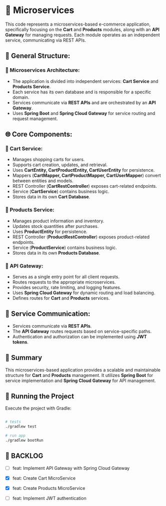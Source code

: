 # 🔗 Microservices

This code represents a microservices-based e-commerce application, specifically focusing on the **Cart** and **Products** modules, along with an **API Gateway** for managing requests. Each module operates as an independent service, communicating via REST APIs.

## 📂 General Structure:

### 🔹 Microservices Architecture:
- The application is divided into independent services: **Cart Service** and **Products Service**.
- Each service has its own database and is responsible for a specific domain.
- Services communicate via **REST APIs** and are orchestrated by an **API Gateway**.
- Uses **Spring Boot** and **Spring Cloud Gateway** for service routing and request management.

## 🌐 Core Components:

### 🛒 Cart Service:
- Manages shopping carts for users.
- Supports cart creation, updates, and retrieval.
- Uses **CartEntity, CartProductEntity, CartUserEntity** for persistence.
- Mappers (**CartMapper, CartProductMapper, CartUserMapper**) convert between entities and models.
- REST Controller (**CartRestController**) exposes cart-related endpoints.
- Service (**CartService**) contains business logic.
- Stores data in its own **Cart Database**.

### 🏬 Products Service:
- Manages product information and inventory.
- Updates stock quantities after purchases.
- Uses **ProductEntity** for persistence.
- REST Controller (**ProductRestController**) exposes product-related endpoints.
- Service (**ProductService**) contains business logic.
- Stores data in its own **Products Database**.

### 🚀 API Gateway:
- Serves as a single entry point for all client requests.
- Routes requests to the appropriate microservices.
- Provides security, rate limiting, and logging features.
- Uses **Spring Cloud Gateway** for dynamic routing and load balancing.
- Defines routes for **Cart** and **Products** services.

## 🔗 Service Communication:
- Services communicate via **REST APIs**.
- The **API Gateway** routes requests based on service-specific paths.
- Authentication and authorization can be implemented using **JWT tokens**.

## 📌 Summary
This microservices-based application provides a scalable and maintainable structure for **Cart** and **Products** management. It utilizes **Spring Boot** for service implementation and **Spring Cloud Gateway** for API management.

## 🔧 Running the Project

Execute the project with Gradle:

```bash

# tests
./gradlew test

# run app
./gradlew bootRun

```

## 📌 BACKLOG
- [ ] feat: Implement API Gateway with Spring Cloud Gateway
- [x] feat: Create Cart MicroService
- [x] feat: Create Products MicroService
- [ ] feat: Implement JWT authentication


